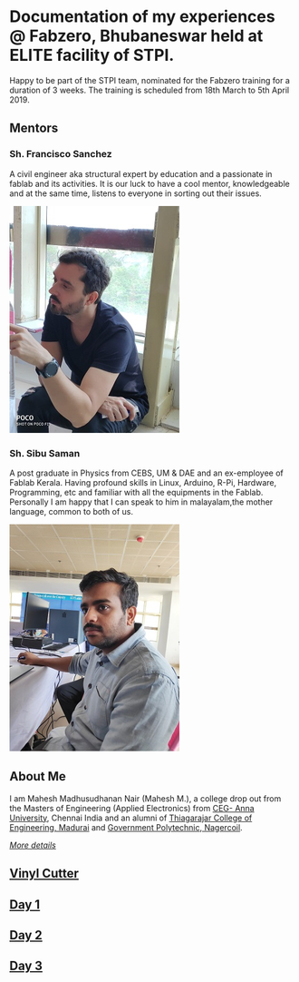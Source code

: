 # Documentation of my experiences @ Fabzero, Bhubaneswar held at ELITE facility of STPI. 

Happy to be part of the STPI team, nominated for the Fabzero training for a duration of 3 weeks. The training is scheduled from 18th March to 5th April 2019. 


## Mentors
### Sh. Francisco Sanchez
A civil engineer aka structural expert by education and a passionate in fablab and its activities. It is our luck to have a cool mentor, knowledgeable and at the same time, listens to everyone in sorting out their issues. 

![Francisco Sanchez](img/francisco.jpeg "Francisco Sanchez")

### Sh. Sibu Saman
A post graduate in Physics from CEBS, UM & DAE and an ex-employee of Fablab Kerala. Having profound skills in Linux, Arduino, R-Pi, Hardware, Programming, etc and familiar with all the equipments in the Fablab. Personally I am happy that I can speak to him in malayalam,the mother language, common to both of us.

![Sibu Saman](img/sibu.jpg "Sibu Saman")

## About Me

I am Mahesh Madhusudhanan Nair (Mahesh M.), a college drop out from the Masters of Engineering (Applied Electronics) from [CEG- Anna University](https://ceg.annauniv.edu/), Chennai India and an alumni of [Thiagarajar College of Engineering, Madurai](https://www.tce.edu/) and [Government Polytechnic, Nagercoil](http://www.gptnagercoil.com/). 

[_More details_](aboutme.md)


## [Vinyl Cutter](vinylplotter.md)


## [Day 1](day1.md)

## [Day 2](day2.md)

## [Day 3](day3.md)